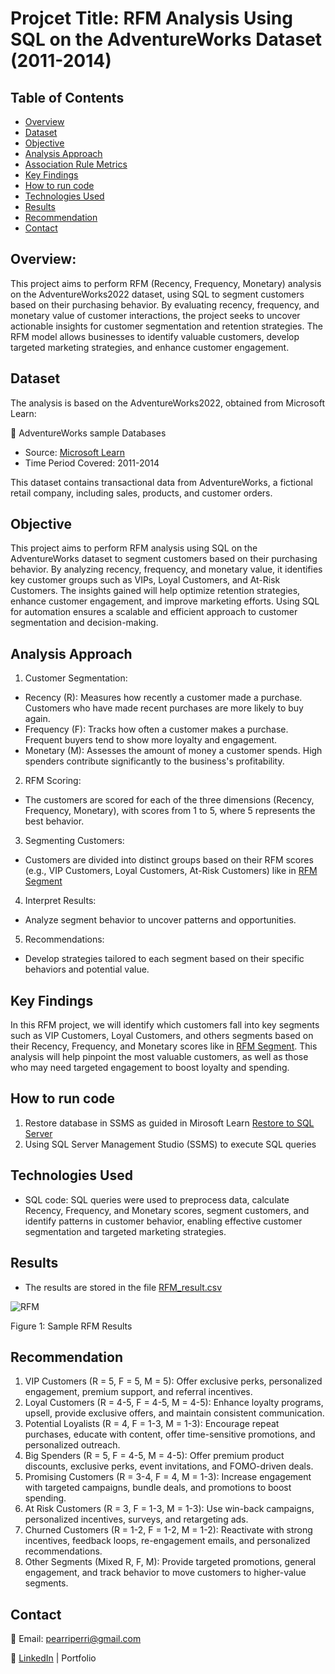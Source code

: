 # Projcet Title: RFM Analysis Using SQL on the AdventureWorks Dataset (2011-2014)

## Table of Contents
- [Overview](#overview)
- [Dataset](#dataset)
- [Objective](#objective)
- [Analysis Approach](#analysis-approach)
- [Association Rule Metrics](#Association-Rule-Metrics)
- [Key Findings](#key-findings)
- [How to run code](#how-to-run-code)
- [Technologies Used](#technologies-used)
- [Results](#results)
- [Recommendation](#recommendation)
- [Contact](#contact)

## Overview:

This project aims to perform RFM (Recency, Frequency, Monetary) analysis on the AdventureWorks2022 dataset, using SQL to segment customers based on their purchasing behavior. By evaluating recency, frequency, and monetary value of customer interactions, the project seeks to uncover actionable insights for customer segmentation and retention strategies. The RFM model allows businesses to identify valuable customers, develop targeted marketing strategies, and enhance customer engagement.

## Dataset

The analysis is based on the AdventureWorks2022, obtained from Microsoft Learn:

🔗 AdventureWorks sample Databases
- Source: [Microsoft Learn](https://github.com/Microsoft/sql-server-samples/releases/download/adventureworks/AdventureWorks2022.bak)
- Time Period Covered: 2011-2014

This dataset contains transactional data from AdventureWorks, a fictional retail company, including sales, products, and customer orders.

## Objective

This project aims to perform RFM analysis using SQL on the AdventureWorks dataset to segment customers based on their purchasing behavior. By analyzing recency, frequency, and monetary value, it identifies key customer groups such as VIPs, Loyal Customers, and At-Risk Customers. The insights gained will help optimize retention strategies, enhance customer engagement, and improve marketing efforts. Using SQL for automation ensures a scalable and efficient approach to customer segmentation and decision-making.

## Analysis Approach
1. Customer Segmentation:
- Recency (R): Measures how recently a customer made a purchase. Customers who have made recent purchases are more likely to buy again.
- Frequency (F): Tracks how often a customer makes a purchase. Frequent buyers tend to show more loyalty and engagement.
- Monetary (M): Assesses the amount of money a customer spends. High spenders contribute significantly to the business's profitability.
2. RFM Scoring:
- The customers are scored for each of the three dimensions (Recency, Frequency, Monetary), with scores from 1 to 5, where 5 represents the best behavior.
3. Segmenting Customers:
- Customers are divided into distinct groups based on their RFM scores (e.g., VIP Customers, Loyal Customers, At-Risk Customers) like in [RFM Segment](RFM_Segments.xlsx)
4. Interpret Results:
- Analyze segment behavior to uncover patterns and opportunities.
5. Recommendations:
- Develop strategies tailored to each segment based on their specific behaviors and potential value.

## Key Findings

In this RFM project, we will identify which customers fall into key segments such as VIP Customers, Loyal Customers, and others segments based on their Recency, Frequency, and Monetary scores like in [RFM Segment](RFM_Segments.xlsx). This analysis will help pinpoint the most valuable customers, as well as those who may need targeted engagement to boost loyalty and spending.

## How to run code 
1. Restore database in SSMS as guided in Mirosoft Learn [Restore to SQL Server](https://learn.microsoft.com/en-us/sql/samples/adventureworks-install-configure?view=sql-server-ver16&tabs=ssms)
2. Using SQL Server Management Studio (SSMS) to execute SQL queries

## Technologies Used
- SQL code: SQL queries were used to preprocess data, calculate Recency, Frequency, and Monetary scores, segment customers, and identify patterns in customer behavior, enabling effective customer segmentation and targeted marketing strategies.

## Results 
- The results are stored in the file [RFM_result.csv](RFM_result.csv)

![RFM](https://github.com/user-attachments/assets/718acab2-0a40-4332-a838-749339a0d19c)

Figure 1: Sample RFM Results

## Recommendation

1. VIP Customers (R = 5, F = 5, M = 5): Offer exclusive perks, personalized engagement, premium support, and referral incentives.
2. Loyal Customers (R = 4-5, F = 4-5, M = 4-5): Enhance loyalty programs, upsell, provide exclusive offers, and maintain consistent communication.
3. Potential Loyalists (R = 4, F = 1-3, M = 1-3): Encourage repeat purchases, educate with content, offer time-sensitive promotions, and personalized outreach.
4. Big Spenders (R = 5, F = 4-5, M = 4-5): Offer premium product discounts, exclusive perks, event invitations, and FOMO-driven deals.
5. Promising Customers (R = 3-4, F = 4, M = 1-3): Increase engagement with targeted campaigns, bundle deals, and promotions to boost spending.
6. At Risk Customers (R = 3, F = 1-3, M = 1-3): Use win-back campaigns, personalized incentives, surveys, and retargeting ads.
7. Churned Customers (R = 1-2, F = 1-2, M = 1-2): Reactivate with strong incentives, feedback loops, re-engagement emails, and personalized recommendations.
8. Other Segments (Mixed R, F, M): Provide targeted promotions, general engagement, and track behavior to move customers to higher-value segments.

## Contact

📧 Email: pearriperri@gmail.com

🔗 [LinkedIn](https://www.linkedin.com/in/phan-chenh-6a7ba127a/) | Portfolio
